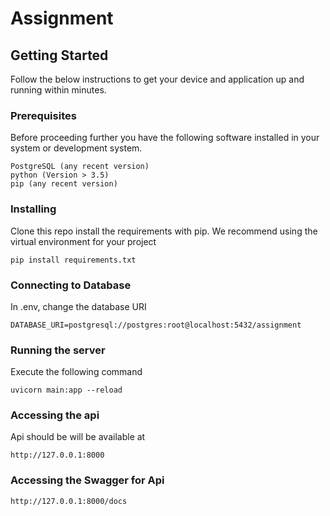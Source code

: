 # Assignment

## Getting Started

Follow the below instructions to get your device and application up and running within minutes.

### Prerequisites

Before proceeding further you have the following software installed in your system or development system.

    PostgreSQL (any recent version)
    python (Version > 3.5)
    pip (any recent version)

### Installing

Clone this repo install the requirements with pip. 
We recommend using the virtual environment for your project

```
pip install requirements.txt
```

### Connecting to Database
In .env, change the database URI
```
DATABASE_URI=postgresql://postgres:root@localhost:5432/assignment
```

### Running the server
Execute the following command
```
uvicorn main:app --reload
```
### Accessing the api
Api should be will be available at
```
http://127.0.0.1:8000
```
### Accessing the Swagger for Api
```
http://127.0.0.1:8000/docs
```